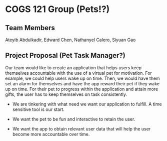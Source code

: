 # COGS 121 Group (Pets!?)
## Team Members

Ateyib Abdulkadir, Edward Chen, Nathanyel Calero, Siyuan Gao

## Project Proposal (Pet Task Manager?)

Our team would like to create an application that helps users keep themselves accountable with the use of a virtual pet for motivation.
For example, we could help users wake up on time. Then, we would have them set an alarm for themselves and have the app reward their pet if they wake up on time. For their pet to progress within the application and attain more gifts, the user has to keep themselves on task consistently.

- We are tinkering with what need we want our application to fulfill. A time sensitive tool is our start.

- We want the pet to be fun and interactive to retain the user.

- We want the app to obtain relevant user data that will help the user become more accountable over time.

